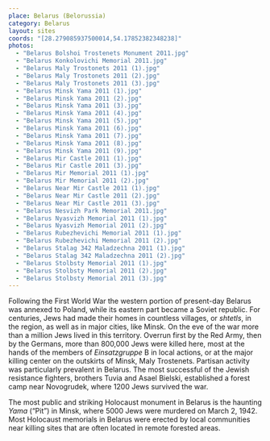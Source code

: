 ```yaml
---
place: Belarus (Belorussia)
category: Belarus
layout: sites
coords: "[28.279085937500014,54.17852382348238]"
photos:
  - "Belarus Bolshoi Trostenets Monument 2011.jpg"
  - "Belarus Konkolovichi Memorial 2011.jpg"
  - "Belarus Maly Trostonets 2011 (1).jpg"
  - "Belarus Maly Trostonets 2011 (2).jpg"
  - "Belarus Maly Trostonets 2011 (3).jpg"
  - "Belarus Minsk Yama 2011 (1).jpg"
  - "Belarus Minsk Yama 2011 (2).jpg"
  - "Belarus Minsk Yama 2011 (3).jpg"
  - "Belarus Minsk Yama 2011 (4).jpg"
  - "Belarus Minsk Yama 2011 (5).jpg"
  - "Belarus Minsk Yama 2011 (6).jpg"
  - "Belarus Minsk Yama 2011 (7).jpg"
  - "Belarus Minsk Yama 2011 (8).jpg"
  - "Belarus Minsk Yama 2011 (9).jpg"
  - "Belarus Mir Castle 2011 (1).jpg"
  - "Belarus Mir Castle 2011 (3).jpg"
  - "Belarus Mir Memorial 2011 (1).jpg"
  - "Belarus Mir Memorial 2011 (2).jpg"
  - "Belarus Near Mir Castle 2011 (1).jpg"
  - "Belarus Near Mir Castle 2011 (2).jpg"
  - "Belarus Near Mir Castle 2011 (3).jpg"
  - "Belarus Nesvizh Park Memorial 2011.jpg"
  - "Belarus Nyasvizh Memorial 2011 (1).jpg"
  - "Belarus Nyasvizh Memorial 2011 (2).jpg"
  - "Belarus Rubezhevichi Memorial 2011 (1).jpg"
  - "Belarus Rubezhevichi Memorial 2011 (2).jpg"
  - "Belarus Stalag 342 Maladzechna 2011 (1).jpg"
  - "Belarus Stalag 342 Maladzechna 2011 (2).jpg"
  - "Belarus Stolbsty Memorial 2011 (1).jpg"
  - "Belarus Stolbsty Memorial 2011 (2).jpg"
  - "Belarus Stolbsty Memorial 2011 (3).jpg"
---
```

Following the First World War the western portion of present-day Belarus was annexed to Poland, while its eastern part became a Soviet republic. For centuries, Jews had made their homes in countless villages, or *shtetls*, in the region, as well as in major cities, like Minsk. On the eve of the war more than a million Jews lived in this territory. Overrun first by the Red Army, then by the Germans, more than 800,000 Jews were killed here, most at the hands of the members of *Einsatzgruppe* B in local actions, or at the major killing center on the outskirts of Minsk, Maly Trostenets. Partisan activity was particularly prevalent in Belarus. The most successful of the Jewish resistance fighters, brothers Tuvia and Asael Bielski, established a forest camp near Novogrudek, where 1200 Jews survived the war.

The most public and striking Holocaust monument in Belarus is the haunting *Yama* (“Pit”) in Minsk, where 5000 Jews were murdered on March 2, 1942. Most Holocaust memorials in Belarus were erected by local communities near killing sites that are often located in remote forested areas.
